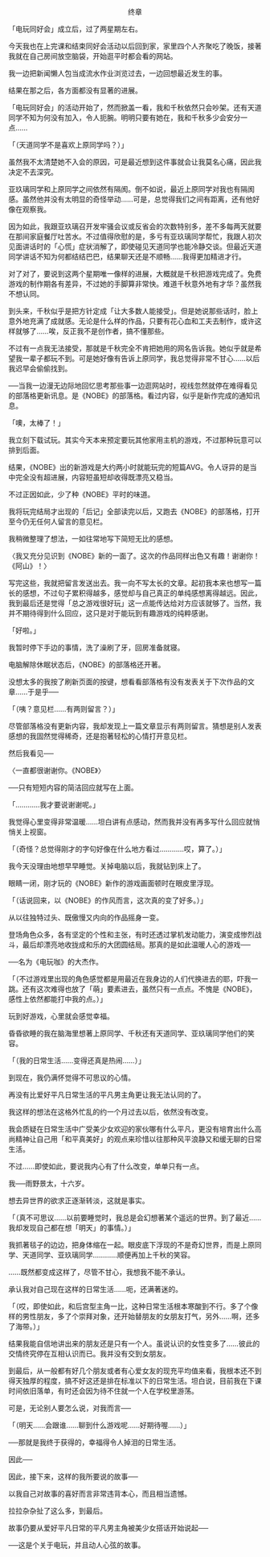 <p align="center">终章</p>

「电玩同好会」成立后，过了两星期左右。

今天我也在上完课和结束同好会活动以后回到家，家里四个人齐聚吃了晚饭，接著我就在自己房间放空脑袋，开始逛平时都会看的网站。

我一边把新闻懒人包当成流水作业浏览过去，一边回想最近发生的事。

结果在那之后，各方面都没有显著的进展。

「电玩同好会」的活动开始了，然而掀盖一看，我和千秋依然只会吵架。还有天道同学不知为何没有加入，令人扼腕。明明只要有她在，我和千秋多少会安分一点……

「（天道同学不是喜欢上原同学吗？）」

虽然我不太清楚她不入会的原因，可是最近想到这件事就会让我莫名心痛，因此我决定不去深究。

亚玖璃同学和上原同学之间依然有隔阂。倒不如说，最近上原同学对我也有隔阂感。虽然他并没有太明显的奇怪举动……可是，总觉得我们之间有距离，还有他好像在观察我。

因为如此，我跟亚玖璃召开发牢骚会议或反省会的次数特别多，差不多每两天就要在那间家庭餐厅吐苦水。不过值得欣慰的是，多亏有亚玖璃同学帮忙，我跟人初次见面讲话时的「心慌」症状消解了，即使碰见天道同学也能冷静交谈。但最近天道同学讲话不知为何都结结巴巴，结果聊天还是不顺畅……我得更加精进才行。

对了对了，要说到这两个星期唯一像样的进展，大概就是千秋把游戏完成了。免费游戏的制作期各有差异，不过她的手脚算非常快。难道千秋意外地有才华？虽然我不想认同。

到头来，千秋似乎是把方针定成「让大多数人能接受」。但是她说那些话时，脸上意外地充满了成就感。无论是什么样的作品，只要有花心血和工夫去制作，或许这样就够了……唉，反正我不是创作者，搞不懂那些。

不过有一点我无法接受，那就是千秋完全不肯把她用的网名告诉我。她似乎就是希望我一辈子都玩不到。可是她好像有告诉上原同学，我总觉得非常不甘心……以后我迟早会偷偷找到。

──当我一边漫无边际地回忆思考那些事一边逛网站时，视线忽然就停在难得看见的部落格更新讯息。是《NOBE》的部落格。看过内容，似乎是新作完成的通知讯息。

「噢，太棒了！」

我立刻下载试玩。其实今天本来预定要玩其他家用主机的游戏，不过那种玩意可以排到后面。

结果，《NOBE》出的新游戏是大约两小时就能玩完的短篇AVG。令人讶异的是当中完全没有超进展，内容短虽短却收得既漂亮又稳当。

不过正因如此，少了种《NOBE》平时的味道。

我将玩完结局才出现的「后记」全部读完以后，又跑去《NOBE》的部落格，打开至今仍无任何人留言的意见栏。

我稍微整理了想法，一如往常地写下简短无比的感想。

〈我又充分见识到《NOBE》新的一面了。这次的作品同样出色又有趣！谢谢你！《阿山》！〉

写完这些，我就把留言发送出去。我一向不写太长的文章。起初我本来也想写一篇长的感想，不过句子累积得越多，感觉却与自己真正的单纯感想离得越远。因此，我到最后还是觉得「总之游戏很好玩」这一点能传达给对方应该就够了。当然，我并不期待得到什么回应，这只是对于能玩到有趣游戏的纯粹感谢。

「好啦。」

我暂时停下手边的事情，洗了澡刷了牙，回房准备就寝。

电脑解除休眠状态后，《NOBE》的部落格还开著。

没想太多的我按了刷新页面的按键，想看看部落格有没有发表关于下次作品的文章……于是乎──

「（咦？意见栏……有两则留言？）」

尽管部落格没有更新内容，我却发现上一篇文章显示有两则留言。猜想是别人发表感想的我固然觉得稀奇，还是抱著轻松的心情打开意见栏。

然后我看见──

〈一直都很谢谢你。《NOBE》〉

──只有短短内容的简洁回应就写在上面。

「…………我才要说谢谢呢。」

我觉得心里变得非常温暖……坦白讲有点感动，然而我并没有再多写什么回应就悄悄关上视窗。

「（奇怪？总觉得刚才的字句好像在什么地方看过…………哎，算了。）」

我今天没理由地想早早睡觉。关掉电脑以后，我就钻到床上了。

眼睛一闭，刚才玩的《NOBE》新作的游戏画面顿时在眼皮里浮现。

「（话说回来，以《NOBE》的作风而言，这次真的变了好多。）」

从以往独特过头、既傲慢又内向的作品摇身一变。

登场角色众多，各有坚定的个性和主张，有时还透过掌机发动能力，演变成惨烈战斗，最后却漂亮地收拢成和乐的大团圆结局。那真的是如此温暖人心的游戏──

──名为《电玩咖》的大杰作。

「（不过游戏里出现的角色感觉都是用最近在我身边的人们代换进去的耶，吓我一跳。还有这次难得也放了「萌」要素进去，虽然只有一点点。不愧是《NOBE》，感性上依然都能打中我的点。）」

玩到好游戏，心里就会感觉幸福。

昏昏欲睡的我在脑海里想著上原同学、千秋还有天道同学、亚玖璃同学他们的笑容。

「（我的日常生活……变得还真是热闹……）」

到现在，我仍满怀觉得不可思议的心情。

再没有比爱好平凡日常生活的平凡男主角更让我无法认同的了。

我这样的想法在这格外忙乱的约一个月过去以后，依然没有改变。

我会质疑在日常生活中广受美少女欢迎的家伙哪有什么平凡，更没有培育出什么高尚精神让自己用「和平真美好」的观点来珍惜以往那种风平浪静又和缓无聊的日常生活。

不过……即使如此，要说我内心有了什么改变，单单只有一点。

我──雨野景太，十六岁。

想去异世界的欲求正逐渐转淡，这就是事实。

「（真不可思议……以前要睡觉时，我总是会幻想著某个遥远的世界。到了最近……我却发现自己都在想「明天」的事情。）」

我抓著毯子的边边，把身体缩在一起。眼皮底下浮现的不是奇幻世界，而是上原同学、天道同学、亚玖璃同学…………顺便再加上千秋的笑容。

……既然都变成这样了，尽管不甘心，我想我不能不承认。

承认我对自己现在这样的日常生活……呃，还满著迷的。

「（哎，即使如此，和后宫型主角一比，这种日常生活根本寒酸到不行。多了个像样的男性朋友，多了个崇拜对象，还开始替朋友的女朋友打气，另外……啊，还多了海带。）」

结果我能自信地讲出来的朋友还是只有一个人。虽说认识的女性变多了……彼此的交情终究停在互相认识而已。我并没有交到女朋友。

到最后，从一般都有好几个朋友或者有心爱女友的现充平均值来看，我根本还不到得天独厚的程度，搞不好这还是排在标准以下的日常生活。坦白说，目前我在下课时间依旧落单，有时还会因为待不住就一个人在学校里游荡。

可是，无论别人要怎么说，对我而言──

「（明天……会跟谁……聊到什么游戏呢……好期待喔……）」

──那就是我终于获得的，幸福得令人掉泪的日常生活。

因此──

因此，接下来，这样的我所要说的故事──

以我自己对故事的喜好而言非常违背本心，而且相当遗憾。

拉拉杂杂扯了这么多，到最后。

故事仍要从爱好平凡日常的平凡男主角被美少女搭话开始说起──

──这是个关于电玩，并且动人心弦的故事。

